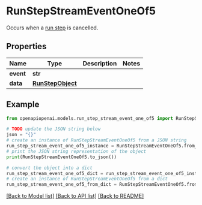 # RunStepStreamEventOneOf5

Occurs when a [run step](/docs/api-reference/runs/step-object) is cancelled.

## Properties

Name | Type | Description | Notes
------------ | ------------- | ------------- | -------------
**event** | **str** |  | 
**data** | [**RunStepObject**](RunStepObject.md) |  | 

## Example

```python
from openapiopenai.models.run_step_stream_event_one_of5 import RunStepStreamEventOneOf5

# TODO update the JSON string below
json = "{}"
# create an instance of RunStepStreamEventOneOf5 from a JSON string
run_step_stream_event_one_of5_instance = RunStepStreamEventOneOf5.from_json(json)
# print the JSON string representation of the object
print(RunStepStreamEventOneOf5.to_json())

# convert the object into a dict
run_step_stream_event_one_of5_dict = run_step_stream_event_one_of5_instance.to_dict()
# create an instance of RunStepStreamEventOneOf5 from a dict
run_step_stream_event_one_of5_from_dict = RunStepStreamEventOneOf5.from_dict(run_step_stream_event_one_of5_dict)
```
[[Back to Model list]](../README.md#documentation-for-models) [[Back to API list]](../README.md#documentation-for-api-endpoints) [[Back to README]](../README.md)


